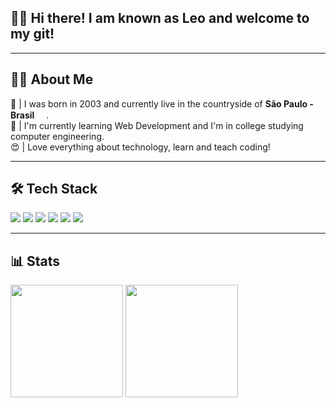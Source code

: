 ## 🧙‍♂️ Hi there! I am known as Leo and welcome to my git!

---

## 🧑‍💻 About Me

📍 | I was born in 2003 and currently live in the countryside of <strong>São Paulo - Brasil</strong> <img src="https://cdn-icons-png.flaticon.com/512/330/330430.png" width="15"/>.<br />
📜 | I'm currently learning Web Development and I'm in college studying computer engineering.<br />
😍 | Love everything about technology, learn and teach coding!<br />

---

## 🛠 Tech Stack

<p>
  <img src="https://img.shields.io/badge/HTML5-E34F26?style=for-the-badge&logo=html5&logoColor=white"/>
  <img src="https://img.shields.io/badge/CSS3-1572B6?style=for-the-badge&logo=css3&logoColor=white"/>
  <img src="https://img.shields.io/badge/javascript%20-%23323330.svg?&style=for-the-badge&logo=javascript&logoColor=%23F7DF1E"/>
  <img src="https://img.shields.io/badge/react%20-%2320232a.svg?&style=for-the-badge&logo=react&logoColor=%2361DAFB"/>
  <img src="https://img.shields.io/badge/git%20-%23F05033.svg?&style=for-the-badge&logo=git&logoColor=white"/>
  <img src="https://img.shields.io/badge/github%20-%23121011.svg?&style=for-the-badge&logo=github&logoColor=white"/>
</p>


---

## 📊 Stats

<div>
  <img height="180em" src="https://github-readme-stats.vercel.app/api?username=LeoGCarva&count_private=true&show_icons=true&theme=dracula" />
  <img height="180em" src="https://github-readme-stats.vercel.app/api/top-langs/?username=LeoGCarva&langs_count=3&layout=compact&theme=dracula" />
</div>
